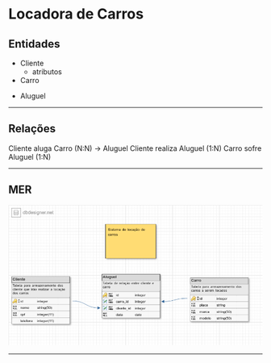 Locadora de Carros
===

Entidades
---

- Cliente
  - atributos
- Carro
* Aluguel

---

Relações
---

Cliente aluga Carro (N:N) -> Aluguel
Cliente realiza Aluguel (1:N)
Carro sofre Aluguel (1:N)

---

MER
---

![mer do banco de dados](https://github.com/mwmachado/locadora_carro/blob/master/Banco%20de%20Dados/MER.png?raw=true)

---
